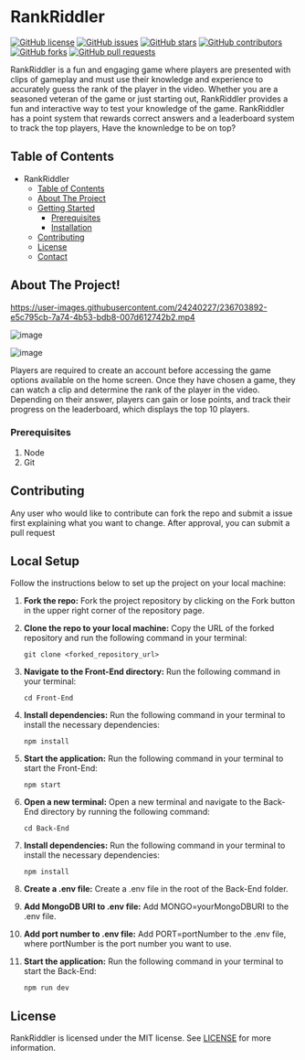 # RankRiddler

[![GitHub license](https://img.shields.io/github/license/Chris5613/RankRiddler)](https://github.com/Chris5613/RankRiddler/blob/main/LICENSE)
[![GitHub issues](https://img.shields.io/github/issues/Chris5613/RankRiddler)](https://github.com/Chris5613/RankRiddler/issues)
[![GitHub stars](https://img.shields.io/github/stars/Chris5613/RankRiddler)](https://github.com/Chris5613/RankRiddler/stargazers)
[![GitHub contributors](https://img.shields.io/github/contributors/Chris5613/RankRiddler)](https://github.com/Chris5613/RankRiddler/graphs/contributors)
[![GitHub forks](https://img.shields.io/github/forks/Chris5613/RankRiddler)](https://github.com/Chris5613/RankRiddler/network/members)
[![GitHub pull requests](https://img.shields.io/github/issues-pr/Chris5613/RankRiddler)](https://github.com/Chris5613/RankRiddler/pulls)

RankRiddler is a fun and engaging game where players are presented with
clips of gameplay and must use their knowledge and experience to accurately guess
the rank of the player in the video.
Whether you are a seasoned veteran of the game or just starting out, RankRiddler provides a
fun and interactive way to test your knowledge of the game. RankRiddler has a point system that rewards
correct answers and a leaderboard system to track the top players, Have the knownledge to be on top?

## Table of Contents

- RankRiddler
  - [Table of Contents](#table-of-contents)
  - [About The Project](#about-the-project)
  - [Getting Started](#getting-started)
    - [Prerequisites](#prerequisites)
    - [Installation](#installation)
  - [Contributing](#contributing)
  - [License](#license)
  - [Contact](#contact)

## About The Project!

https://user-images.githubusercontent.com/24240227/236703892-e5c795cb-7a74-4b53-bdb8-007d612742b2.mp4

![image](https://github.com/Sukhendu2002/RankRiddler/assets/76804228/b5f205c1-7282-41e7-9a81-7aeabe7ded55)

![image](https://github.com/Sukhendu2002/RankRiddler/assets/76804228/8f751f93-2630-48ce-9de7-56a7b9416943)


Players are required to create an account before accessing the game options available on the home screen.
Once they have chosen a game, they can watch a clip and determine the rank of the player in the video.
Depending on their answer, players can gain or lose points, and track their progress on the leaderboard,
which displays the top 10 players.

### Prerequisites

1. Node
2. Git

## Contributing

Any user who would like to contribute can fork the repo and submit a issue first explaining what you want to change. After approval, you can submit a pull request

## Local Setup

Follow the instructions below to set up the project on your local machine:

1. **Fork the repo:** Fork the project repository by clicking on the Fork button in the upper right corner of the repository page.

2. **Clone the repo to your local machine:** Copy the URL of the forked repository and run the following command in your terminal:
    ```
    git clone <forked_repository_url>
    ```
3. **Navigate to the Front-End directory:** Run the following command in your terminal:
    ```
    cd Front-End
    ```
4. **Install dependencies:** Run the following command in your terminal to install the necessary dependencies:
    ```
    npm install
    ```
5. **Start the application:** Run the following command in your terminal to start the Front-End:
    ```
    npm start
    ```
6. **Open a new terminal:** Open a new terminal and navigate to the Back-End directory by running the following command:
    ```
    cd Back-End
    ```
7. **Install dependencies:** Run the following command in your terminal to install the necessary dependencies:
    ```
    npm install
    ```
8. **Create a .env file:** Create a .env file in the root of the Back-End folder.
9. **Add MongoDB URI to .env file:** Add MONGO=yourMongoDBURI to the .env file.
10. **Add port number to .env file:** Add PORT=portNumber to the .env file, where portNumber is the port number you want to use.
11. **Start the application:** Run the following command in your terminal to start the Back-End:
    ```
    npm run dev
    ```

## License

RankRiddler is licensed under the MIT license. See [LICENSE](/LICENSE) for more information.


  
